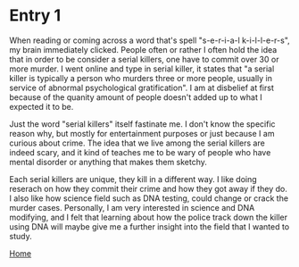 # Entry 1

When reading or coming across a word that's spell "s-e-r-i-a-l k-i-l-l-e-r-s", my brain immediately clicked. People often or rather I often hold the idea that in order to be consider a serial killers, one have to commit over 30 or more murder. I went online and type in serial killer, it states that "a serial killer is typically a person who murders three or more people, usually in service of abnormal psychological gratification". I am at disbelief at first because of the quanity amount of people doesn't added up to what I expected it to be.

Just the word "serial killers" itself fastinate me. I don't know the specific reason why, but mostly for entertainment purposes or just because I am curious about crime. The idea that we live among the serial killers are indeed scary, and it kind of teaches me to be wary of people who have mental disorder or anything that makes them sketchy. 

Each serial killers are unique, they kill in a different way. I like doing reserach on how they commit their crime and how they got away if they do. I also like how science field such as DNA testing, could change or crack the murder cases. Personally, I am very interested in science and DNA modifying, and I felt that learning about how the police track down the killer using DNA will maybe give me a further insight into the field that I wanted to study. 

[Home](../README.md)
